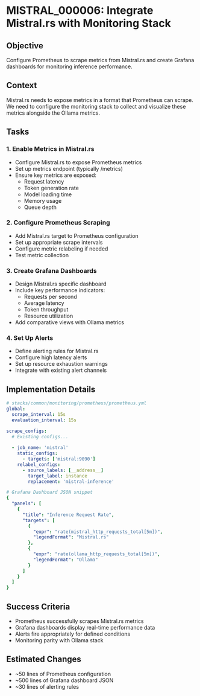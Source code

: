 # MISTRAL_000006: Integrate Mistral.rs with Monitoring Stack

## Objective
Configure Prometheus to scrape metrics from Mistral.rs and create Grafana dashboards for monitoring inference performance.

## Context
Mistral.rs needs to expose metrics in a format that Prometheus can scrape. We need to configure the monitoring stack to collect and visualize these metrics alongside the Ollama metrics.

## Tasks

### 1. Enable Metrics in Mistral.rs
- Configure Mistral.rs to expose Prometheus metrics
- Set up metrics endpoint (typically /metrics)
- Ensure key metrics are exposed:
  - Request latency
  - Token generation rate
  - Model loading time
  - Memory usage
  - Queue depth

### 2. Configure Prometheus Scraping
- Add Mistral.rs target to Prometheus configuration
- Set up appropriate scrape intervals
- Configure metric relabeling if needed
- Test metric collection

### 3. Create Grafana Dashboards
- Design Mistral.rs specific dashboard
- Include key performance indicators:
  - Requests per second
  - Average latency
  - Token throughput
  - Resource utilization
- Add comparative views with Ollama metrics

### 4. Set Up Alerts
- Define alerting rules for Mistral.rs
- Configure high latency alerts
- Set up resource exhaustion warnings
- Integrate with existing alert channels

## Implementation Details

```yaml
# stacks/common/monitoring/prometheus/prometheus.yml
global:
  scrape_interval: 15s
  evaluation_interval: 15s

scrape_configs:
  # Existing configs...
  
  - job_name: 'mistral'
    static_configs:
      - targets: ['mistral:9090']
    relabel_configs:
      - source_labels: [__address__]
        target_label: instance
        replacement: 'mistral-inference'

# Grafana Dashboard JSON snippet
{
  "panels": [
    {
      "title": "Inference Request Rate",
      "targets": [
        {
          "expr": "rate(mistral_http_requests_total[5m])",
          "legendFormat": "Mistral.rs"
        },
        {
          "expr": "rate(ollama_http_requests_total[5m])",
          "legendFormat": "Ollama"
        }
      ]
    }
  ]
}
```

## Success Criteria
- Prometheus successfully scrapes Mistral.rs metrics
- Grafana dashboards display real-time performance data
- Alerts fire appropriately for defined conditions
- Monitoring parity with Ollama stack

## Estimated Changes
- ~50 lines of Prometheus configuration
- ~500 lines of Grafana dashboard JSON
- ~30 lines of alerting rules